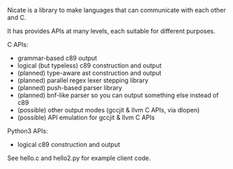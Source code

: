 Nicate is a library to make languages that can communicate with each other and C.

It has provides APIs at many levels, each suitable for different purposes.

C APIs:

  - grammar-based c89 output
  - logical (but typeless) c89 construction and output
  - (planned) type-aware ast construction and output
  - (planned) parallel regex lexer stepping library
  - (planned) push-based parser library
  - (planned) bnf-like parser so you can output something else instead of c89
  - (possible) other output modes (gccjit & llvm C APIs, via dlopen)
  - (possible) API emulation for gccjit & llvm C APIs

Python3 APIs:
  - logical c89 construction and output

See hello.c and hello2.py for example client code.
